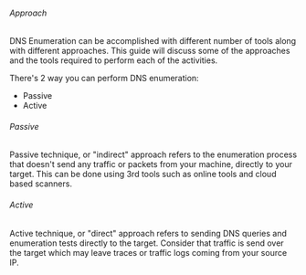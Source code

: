 ###### Approach

DNS Enumeration can be accomplished with different number of tools along with different approaches. This guide will discuss some of the approaches and the tools required to perform each of the activities.

There's 2 way you can perform DNS enumeration: 
- Passive
- Active

###### Passive
Passive technique, or "indirect" approach refers to the enumeration process that doesn't send any traffic or packets from your machine, directly to your target. This can be done using 3rd tools such as online tools and cloud based scanners.

###### Active
Active technique, or "direct" approach refers to sending DNS queries and enumeration tests directly to the target. Consider that traffic is send over the target which may leave traces or traffic logs coming from your source IP.



